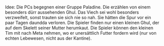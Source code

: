 Idee: Die PCs begegnen einer Gruppe Paladine. Die erzählen von einem besonders dürr aussehenden Ghul. Das Viech sei wohl besonders verzweifelt, sonst trauten sie sich nie so nah. Sie hätten die Spur vor ein paar Tagen daundda verloren. Die Spieler finden nur einen kleinen Ghul, der auf dem Skelett seiner Mutter herumkaut. Die Spieler können den kleinen Tim mit nach Meta nehmen, wo er unersättlich Futter fordern wird (nur von echten Lebewesen, nicht aus der Kantine).